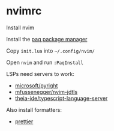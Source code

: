 # nvimrc

Install nvim

Install the [paq package manager](https://github.com/savq/paq-nvim)

Copy `init.lua` into `~/.config/nvim/`

Open `nvim` and run `:PaqInstall`

LSPs need servers to work:

- [microsoft/pyright](https://github.com/microsoft/pyright)
- [mfussenegger/nvim-jdtls](https://github.com/mfussenegger/nvim-jdtls)
- [theia-ide/typescript-language-server](https://github.com/theia-ide/typescript-language-server)

Also install formatters:

- [prettier](https://prettier.io/docs/en/install.html)
